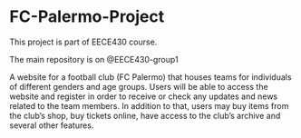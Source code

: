 # FC-Palermo-Project

This project is part of EECE430 course.

The main repository is on @EECE430-group1

A website for a football club (FC Palermo) that houses teams for individuals of different genders and age groups. Users will be able to access the website and register in order to receive or check any updates and news related to the team members. In addition to that, users may buy items from the club’s shop, buy tickets online, have access to the club’s archive and several other features.
